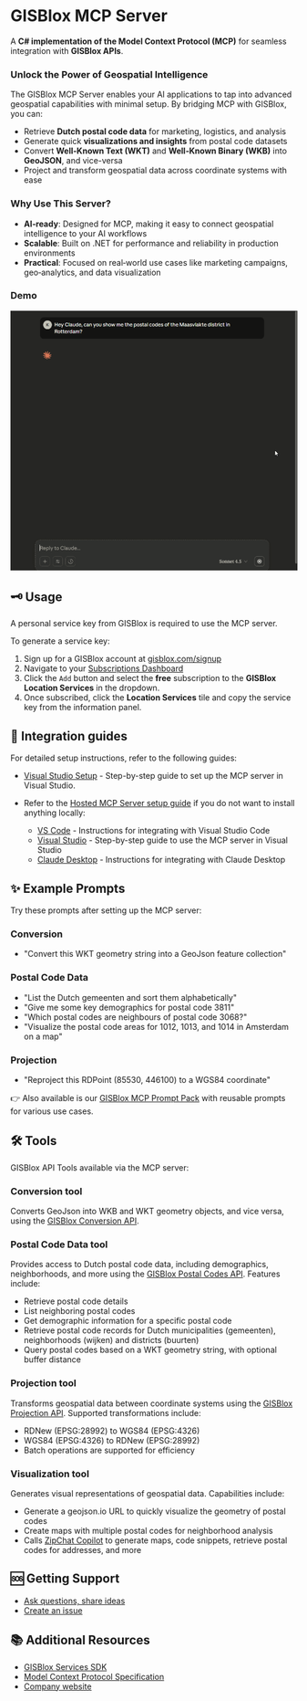 ﻿# GISBlox MCP Server  

A **C# implementation of the Model Context Protocol (MCP)** for seamless integration with **GISBlox APIs**.  

### Unlock the Power of Geospatial Intelligence  
The GISBlox MCP Server enables your AI applications to tap into advanced geospatial capabilities with minimal setup. By bridging MCP with GISBlox, you can:  

- Retrieve **Dutch postal code data** for marketing, logistics, and analysis  
- Generate quick **visualizations and insights** from postal code datasets  
- Convert **Well‑Known Text (WKT)** and **Well‑Known Binary (WKB)** into **GeoJSON**, and vice-versa
- Project and transform geospatial data across coordinate systems with ease  

### Why Use This Server?  
- **AI‑ready**: Designed for MCP, making it easy to connect geospatial intelligence to your AI workflows  
- **Scalable**: Built on .NET for performance and reliability in production environments  
- **Practical**: Focused on real‑world use cases like marketing campaigns, geo‑analytics, and data visualization  

### Demo

<img src="docs/images/gisblox-mcp-server-1.gif" alt="GISBlox MCP Server" width="720" />

## 🗝️ Usage

A personal service key from GISBlox is required to use the MCP server. 

To generate a service key:

1. Sign up for a GISBlox account at [gisblox.com/signup](https://account.gisblox.com/registreren)
2. Navigate to your [Subscriptions Dashboard](https://account.gisblox.com/profiel/abonnementen)
3. Click the `Add` button and select the **free** subscription to the **GISBlox Location Services** in the dropdown.
4. Once subscribed, click the **Location Services** tile and copy the service key from the information panel.

## 📖 Integration guides

For detailed setup instructions, refer to the following guides:

- [Visual Studio Setup](docs/vstudio-setup.md) - Step-by-step guide to set up the MCP server in Visual Studio.
- Refer to the [Hosted MCP Server setup guide](docs/hosted-mcp-guide.md) if you do not want to install anything locally: 

    - [VS Code](docs/hosted-mcp-guide.md#21-vs-code) - Instructions for integrating with Visual Studio Code
    - [Visual Studio](docs/hosted-mcp-guide.md#22-visual-studio) - Step-by-step guide to use the MCP server in Visual Studio
    - [Claude Desktop](docs/hosted-mcp-guide.md#23-claude-desktop) - Instructions for integrating with Claude Desktop

## ✨ Example Prompts

Try these prompts after setting up the MCP server:

### Conversion
- "Convert this WKT geometry string into a GeoJson feature collection"

### Postal Code Data
- "List the Dutch gemeenten and sort them alphabetically"
- "Give me some key demographics for postal code 3811"
- "Which postal codes are neighbours of postal code 3068?"
- "Visualize the postal code areas for 1012, 1013, and 1014 in Amsterdam on a map"

### Projection
- "Reproject this RDPoint (85530, 446100) to a WGS84 coordinate"

👉 Also available is our [GISBlox MCP Prompt Pack](https://github.com/GISBlox/mcp-prompt-pack) with reusable prompts for various use cases.

## 🛠️ Tools

GISBlox API Tools available via the MCP server:

### Conversion tool

Converts GeoJson into WKB and WKT geometry objects, and vice versa, using the [GISBlox Conversion API](https://services.gisblox.com/index.html#operations-tag-Conversion).

### Postal Code Data tool

Provides access to Dutch postal code data, including demographics, neighborhoods, and more using the [GISBlox Postal Codes API](https://services.gisblox.com/index.html#operations-tag-Dutch_Postal_Codes_-_4_digits). Features include:
- Retrieve postal code details
- List neighboring postal codes
- Get demographic information for a specific postal code
- Retrieve postal code records for Dutch municipalities (gemeenten), neighborhoods (wijken) and districts (buurten)
- Query postal codes based on a WKT geometry string, with optional buffer distance

### Projection tool

Transforms geospatial data between coordinate systems using the [GISBlox Projection API](https://services.gisblox.com/index.html#operations-tag-Projection). Supported transformations include:
- RDNew (EPSG:28992) to WGS84 (EPSG:4326)
- WGS84 (EPSG:4326) to RDNew (EPSG:28992)
- Batch operations are supported for efficiency

### Visualization tool

Generates visual representations of geospatial data. Capabilities include:
- Generate a geojson.io URL to quickly visualize the geometry of postal codes
- Create maps with multiple postal codes for neighborhood analysis
- Calls [ZipChat Copilot](https://zipchat.gisblox.com/) to generate maps, code snippets, retrieve postal codes for addresses, and more

## 🆘 Getting Support

- [Ask questions, share ideas](https://github.com/GISBlox/mcp-server/discussions)
- [Create an issue](https://github.com/GISBlox/mcp-server/issues)


## 📚 Additional Resources

- [GISBlox Services SDK](https://github.com/GISBlox/gisblox-services-sdk)
- [Model Context Protocol Specification](https://modelcontextprotocol.io)
- [Company website](https://www.bartelsonline.nl/)